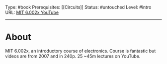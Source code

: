 Type: #book
Prerequisites: [[Circuits]]
Status: #untouched 
Level: #intro 
URL: [MIT 6.002x YouTube](https://www.youtube.com/playlist?list=PLKGS2W_LpuWb-YcUgSUpmiDQP1UX3qcKu)

----
# About

MIT 6.002x, an introductory course of electronics. Course is fantastic but videos are from 2007 and in 240p. 25 ~45m lectures on YouTube.